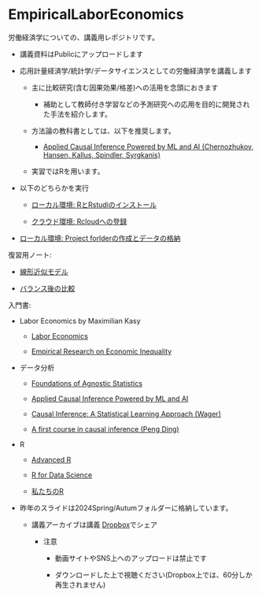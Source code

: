 # EmpiricalLaborEconomics

労働経済学についての、講義用レポジトリです。

- 講義資料はPublicにアップロードします

- 応用計量経済学/統計学/データサイエンスとしての労働経済学を講義します

    - 主に比較研究(含む因果効果/格差)への活用を念頭におきます
    
        - 補助として教師付き学習などの予測研究への応用を目的に開発された手法を紹介します。

    - 方法論の教科書としては、以下を推奨します。
    
        - [Applied Causal Inference Powered by ML and AI (Chernozhukov, Hansen, Kallus, Spindler, Syrgkanis)](https://causalml-book.org/)
    
    - 実習ではRを用います。

- 以下のどちらかを実行

    - [ローカル環境: RとRstudiのインストール](https://youtu.be/fDlXx8e5W78)
    
    - [クラウド環境: Rcloudへの登録](https://youtu.be/yF6NxxvpzjE)

- [ローカル環境: Project forlderの作成とデータの格納](https://youtu.be/f2EU44WFyQM)

復習用ノート:

- [線形近似モデル](https://github.com/tetokawata/NoteBLP)

- [バランス後の比較](https://github.com/tetokawata/NoteBalance)

入門書:

- Labor Economics by Maximilian Kasy

    - [Labor Economics](https://maxkasy.github.io/home/Labor_Oxford_2021/)
    
    - [Empirical Research on Economic Inequality](http://inequalityresearch.net/)

- データ分析

    - [Foundations of Agnostic Statistics](https://www.cambridge.org/core/books/foundations-of-agnostic-statistics/684756357E7E9B3DFF0A8157FB2DCECA)

    - [Applied Causal Inference Powered by ML and AI](https://causalml-book.org/)
    
    - [Causal Inference: A Statistical Learning Approach (Wager)](https://web.stanford.edu/~swager/causal_inf_book.pdf)
        
    - [A first course in causal inference (Peng Ding)](https://arxiv.org/abs/2305.18793)

- R

    - [Advanced R](https://adv-r.hadley.nz/)
    
    - [R for Data Science](https://r4ds.had.co.nz/)
    
    - [私たちのR](https://www.jaysong.net/RBook/)

- 昨年のスライドは2024Spring/Autumフォルダーに格納しています。

    - 講義アーカイブは講義 [Dropbox](https://www.dropbox.com/scl/fo/8tmwgfogfl3hf93gjluus/AOdH_eHMe9YTKXEzzdRvZMI?rlkey=e1hs2pkyrxui79keqi3tn4370&dl=0)でシェア

        - 注意
    
            - 動画サイトやSNS上へのアップロードは禁止です
        
            - ダウンロードした上で視聴ください(Dropbox上では、60分しか再生されません)